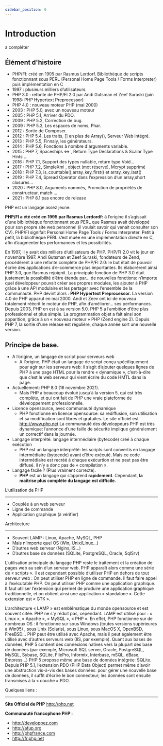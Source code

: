 ```yaml
---
sidebar_position: 0
---
```


# Introduction
 a compléter

Élément d'histoire
-------------------

* PHP/FI: créé en 1995 par Rasmus Lerdorf. Bibliothèque de scripts fonctionnant sous PERL (Personal
  Home Page Tools / Forms Interpreter) puis implémentation en C
* 1997 : plusieurs milliers d’utilisateurs
* PHP 3.0 : refonte de PHP/FI 2.0 par Andi Gutsman et Zeef Suraski (juin 1998: PHP Hypertext
  Preprocessor)‏
* PHP 4.0 : nouveau moteur PHP (mai 2000)‏
* 2003 : PHP 5.0, avec un nouveau moteur
* 2005 : PHP 5.1, Arriver du PDO.
* 2009 : PHP 5.2, Correction de bug.
* 2009 : PHP 5.3, Les espaces de noms, Phar.
* 2012 : Sortie de Composer.
* 2012 : PHP 5.4, Les traits, [] en plus de Array(), Serveur Web intégré.
* 2013 : PHP 5.5, Finnaly, les générateurs.
* 2014 : PHP 5.6, Fonctions à nombre d'arguments variable.
* 2015 : PHP 7, Spaceships <=> , Return Type Declarations & Scalar Type Hints ...
* 2016 : PHP 7.1, Support des types nullable, return type Void...
* 2017 : PHP 7.2, SimpleXml , object (mot réservé), Mcrypt supprimé
* 2018 : PHP 7.3, is_countable(),array_key_first() et array_key_last()
* 2019 : PHP 7.4, Spread Operator dans l’expression d’un array,short closures...
* 2020 : PHP 8.0, Arguments nommés, Promotion de propriétés de constructeur, match ...
* 2021 : PHP 8.1 pas encore de release

PHP est un langage assez jeune.

**PHP/FI a été créé en 1995 par Rasmus Lerdordf:** à l’origine il s’agissait d’une bibliothèque
fonctionnant sous PERL que Rasmus avait développé pour son propre site web personnel (il voulait
savoir qui venait consulter son CV). PHP/FI signifait Personal Home Page Tools / Forms Interpreter.
Petit à petit, la bibliothèque PERL s’est muée en une implémentation directe en C, afin d’augmenter
les performances et les possibilités.

En 1997, il y avait des milliers d’utilisateurs de PHP. PHP/FI 2.0 vit le jour en novembre 1997.
Andi Gutsman et Zeef Suraski, fondateurs de Zend, procédèrent à une refonte complète de PHP/FI 2.0:
le but était de pouvoir écrire des applications d’e-commerce plus importantes. Ils élaborèrent ainsi
PHP 3.0, que Rasmus rejoignit. La principale fonction de PHP 3.0 était justement la possibilité
d’être étendu par… de nouvelles fonctions: n’importe quel développeur pouvait créer ses propres
modules, les ajouter à PHP grâce à une API modulaire et les partager avec l’ensemble de la
communauté. PHP devint alors : **PHP Hypertext Preprocessor.**
La version 4.0 de PHP apparut en mai 2000. Andi et Zeev ont ici de nouveau totalement réécrit le
moteur de PHP, afin d’améliorer… ses performances. Depuis 2003, PHP en est à sa version 5.0. PHP 5 a
l’ambition d’être plus professionnel et plus simple. La programmation objet a fait ainsi son
apparition, grâce à un « nouveau moteur » PHP (Zend engine 2). Depuis PHP 7, la sortie d'une
release est régulière, chaque année sort une nouvelle version.


Principe de base.
-----------------

* A l’origine, un langage de script pour serveurs web
    * A l’origine, PHP était un langage de script conçu spécifiquement pour agir sur les serveurs
      web: il s’agit d’ajouter quelques lignes de PHP à une page HTML pour la rendre « dynamique »,
      c’est-à-dire que c’est le web serveur qui vient écrire du code HMTL dans la page.
* Actuellement: PHP 8.0 (16 novembre 2021).
    * Mais PHP a beaucoup évolué jusqu’à la version 5, qui est très complète, et qui ont fait de PHP
      une vraie plateforme de développement professionnelle.
* Licence opensource, avec communauté dynamique
    * PHP fonctionne en licence opensource: sa rediffusion, son utilisation et sa modification sont
      libres et gratuites. Le site officiel est http://www.php.net La communauté des développeurs
      PHP est très dynamique: l’annonce d’une faille de sécurité implique généralement un correctif
      dans la journée.
* Langage interprété: langage intermédiaire (bytecode) créé à chaque exécution
    * PHP est un langage interprété: les scripts sont convertis en langage intermédiaire (bytecode)
      avant d’être exécuté. Mais ce code intermédiaire est recréé à chaque exécurtion et ne peut pas
      être diffusé. Il n’y a donc pas de « compilation ».
* Langage facile ? (Plus vraiment correcte).
    * **PHP** est un langage qui s’apprend **rapidement**. Cependant, **la maîtrise plus complète du
      langage est difficile.**

L’utilisation de PHP
********************

* Couplée à un web serveur
* Ligne de commande
* Application graphique (à vérifier)

Architecture
**************

* Souvent LAMP : Linux, Apache, MySQL, PHP
* Mais n’importe quel OS (Win, Unix/Linux…)‏
* D’autres web serveur (Nginx,IIS…)‏
* D’autres base de données (SQLite, PostgreSQL, Oracle, SqlSrv)‏

L’utilisation principale du langage PHP reste le traitement et la création de pages web au sein d’un
serveur web. PHP apparaît alors comme une série de « scripts ». Il est cependant possible d’utiliser
PHP en dehors de tout serveur web :
On peut utiliser PHP en ligne de commande. Il faut faire appel à l’exécutable PHP. On peut utiliser
PHP comme une application graphique. II faut utiliser l’extension qui permet de produire une
application graphique traditionnelle, et on obtient ainsi une application « standalone ». Cette
extension est « GTK ».

L’architecture « LAMP » est emblématique du monde opensource et est souvent citée. PHP ne s’y réduit
pas, cependant. LAMP est utilisé pour : « Linux », « Apache », « MySQL », « PHP ». En effet, PHP
fonctionne sur de nombreux OS : il fonctionne sur sous Windows (toutes versions supérieures à Win95)
, sous Unix (Solaris), sous Linux, sous MacOS X, OpenBSD, FreeBSD… PHP peut être utilisé avec
Apache, mais il peut également être utilisé avec d’autres serveurs web (IIS, par exemple). Quant aux
bases de données, PHP 5 contient des connexions natives vers la plupart des base de données (par
exemple, Microsoft SQL server, Oracle, PostgreSQL, MySQL, Sybase, SQLite, FilePro, Informix,
Interbase, mSQL, dBase, Empress…) PHP 5 propose même une base de données intégrée: SQLite. Depuis
PHP 5.1, l’extension PDO (PHP Data Object) permet même d’avoir une abstraction vis-à-vis des bases
données: pour gérer une nouvelle base de données, il suffit d’écrire le bon connecteur; les données
sont ensuite transmises à la « couche » PDO.

Quelques liens :
****************

**Site Officiel de PHP**
http://php.net

**Communauté francophone PHP :**

* http://developpez.com
* http://afup.org
* http://phpfrance.com
* http://fr.php.net

